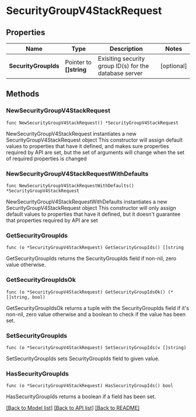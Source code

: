 # SecurityGroupV4StackRequest

## Properties

Name | Type | Description | Notes
------------ | ------------- | ------------- | -------------
**SecurityGroupIds** | Pointer to **[]string** | Exisiting security group ID(s) for the database server | [optional] 

## Methods

### NewSecurityGroupV4StackRequest

`func NewSecurityGroupV4StackRequest() *SecurityGroupV4StackRequest`

NewSecurityGroupV4StackRequest instantiates a new SecurityGroupV4StackRequest object
This constructor will assign default values to properties that have it defined,
and makes sure properties required by API are set, but the set of arguments
will change when the set of required properties is changed

### NewSecurityGroupV4StackRequestWithDefaults

`func NewSecurityGroupV4StackRequestWithDefaults() *SecurityGroupV4StackRequest`

NewSecurityGroupV4StackRequestWithDefaults instantiates a new SecurityGroupV4StackRequest object
This constructor will only assign default values to properties that have it defined,
but it doesn't guarantee that properties required by API are set

### GetSecurityGroupIds

`func (o *SecurityGroupV4StackRequest) GetSecurityGroupIds() []string`

GetSecurityGroupIds returns the SecurityGroupIds field if non-nil, zero value otherwise.

### GetSecurityGroupIdsOk

`func (o *SecurityGroupV4StackRequest) GetSecurityGroupIdsOk() (*[]string, bool)`

GetSecurityGroupIdsOk returns a tuple with the SecurityGroupIds field if it's non-nil, zero value otherwise
and a boolean to check if the value has been set.

### SetSecurityGroupIds

`func (o *SecurityGroupV4StackRequest) SetSecurityGroupIds(v []string)`

SetSecurityGroupIds sets SecurityGroupIds field to given value.

### HasSecurityGroupIds

`func (o *SecurityGroupV4StackRequest) HasSecurityGroupIds() bool`

HasSecurityGroupIds returns a boolean if a field has been set.


[[Back to Model list]](../README.md#documentation-for-models) [[Back to API list]](../README.md#documentation-for-api-endpoints) [[Back to README]](../README.md)


